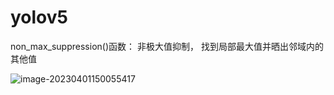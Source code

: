 # yolov5

non_max_suppression()函数：
非极大值抑制，
找到局部最大值并晒出邻域内的其他值

![image-20230401150055417](C:\Users\endie\AppData\Roaming\Typora\typora-user-images\image-20230401150055417.png)